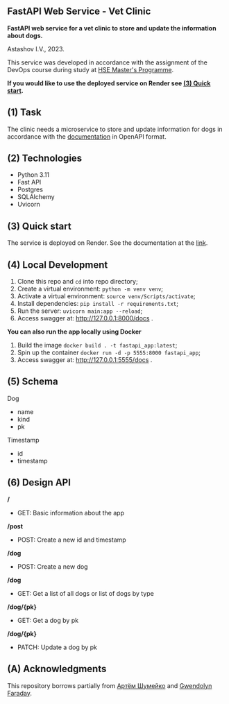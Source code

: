﻿## FastAPI Web Service - Vet Clinic

**FastAPI web service for a vet clinic to store and update the information about dogs.**

Astashov I.V., 2023.

This service was developed in accordance with the assignment of the
DevOps course during study at [HSE Master's Programme](https://www.hse.ru/en/ma/mlds/).

**If you would like to use the deployed service on Render see [(3) Quick start](https://github.com/igorastashov/web-service/blob/dev/README.md#3-quick-start).**


## (1) Task

The clinic needs a microservice to store and update information for dogs 
in accordance with the [documentation](https://github.com/igorastashov/web-service/blob/dev/clinic.yaml) in OpenAPI format.


## (2) Technologies

- Python 3.11
- Fast API
- Postgres
- SQLAlchemy
- Uvicorn


## (3) Quick start

The service is deployed on Render. See the documentation at the [link](https://fastapi-vet-service-with-db-postgres.onrender.com/docs).


## (4) Local Development

1. Clone this repo and `cd` into repo directory;
2. Create a virtual environment: `python -m venv venv`;
3. Activate a virtual environment: `source venv/Scripts/activate`;
4. Install dependencies: `pip install -r requirements.txt`;
5. Run the server: `uvicorn main:app --reload`;
6. Access swagger at: http://127.0.0.1:8000/docs .

**You can also run the app locally using Docker**

1. Build the image `docker build . -t fastapi_app:latest`;
2. Spin up the container `docker run -d -p 5555:8000 fastapi_app`;
3. Access swagger at: http://127.0.0.1:5555/docs .


## (5) Schema

Dog
- name
- kind
- pk

Timestamp
- id
- timestamp


## (6) Design API

**/**

- GET: Basic information about the app

**/post**

- POST: Create a new id and timestamp

**/dog**

- POST: Create a new dog

**/dog**

- GET: Get a list of all dogs or list of dogs by type

**/dog/{pk}**

- GET: Get a dog by pk

**/dog/{pk}**

- PATCH: Update a dog by pk


## (A) Acknowledgments

This repository borrows partially from [Артём Шумейко](https://www.youtube.com/watch?v=_1H1qsNqxwM&list=PLeLN0qH0-mCVQKZ8-W1LhxDcVlWtTALCS&index=16) and [Gwendolyn Faraday](https://github.com/gwenf/python-polls).
